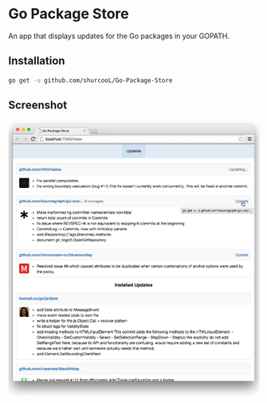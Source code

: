 Go Package Store
================

An app that displays updates for the Go packages in your GOPATH.

Installation
------------

```bash
go get -u github.com/shurcooL/Go-Package-Store
```

Screenshot
----------

![](Screenshot.png)
